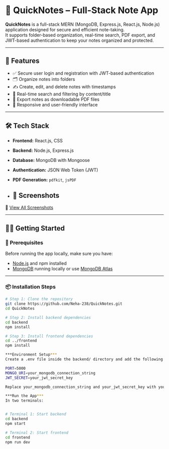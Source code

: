 # 📝 QuickNotes – Full-Stack Note App

**QuickNotes** is a full-stack MERN (MongoDB, Express.js, React.js, Node.js) application designed for secure and efficient note-taking.  
It supports folder-based organization, real-time search, PDF export, and JWT-based authentication to keep your notes organized and protected.

---

## 🚀 Features

- ✅ Secure user login and registration with JWT-based authentication
- 🗂️ Organize notes into folders
- ✍️ Create, edit, and delete notes with timestamps
- 🔎 Real-time search and filtering by content/title
- 📄 Export notes as downloadable PDF files
- 📱 Responsive and user-friendly interface

---

## 🛠️ Tech Stack

- **Frontend:** React.js, CSS
- **Backend:** Node.js, Express.js
- **Database:** MongoDB with Mongoose
- **Authentication:** JSON Web Token (JWT)
- **PDF Generation:** `pdfkit`, `jsPDF`

- ## 📸 Screenshots

📁 [View All Screenshots](https://github.com/Neha-238/QuickNotes/tree/main/screenshots)


---

## 🧑‍💻 Getting Started

### 🔧 Prerequisites

Before running the app locally, make sure you have:

- [Node.js](https://nodejs.org/) and npm installed
- [MongoDB](https://www.mongodb.com/) running locally or use [MongoDB Atlas](https://www.mongodb.com/cloud/atlas)

---

### 📦 Installation Steps

```bash
# Step 1: Clone the repository
git clone https://github.com/Neha-238/QuickNotes.git
cd QuickNotes

# Step 2: Install backend dependencies
cd backend
npm install

# Step 3: Install frontend dependencies
cd ../frontend
npm install

***Environment Setup***
Create a .env file inside the backend/ directory and add the following:

PORT=5000
MONGO_URI=your_mongodb_connection_string
JWT_SECRET=your_jwt_secret_key

Replace your_mongodb_connection_string and your_jwt_secret_key with your actual credentials.

***Run the App***
In two terminals:


# Terminal 1: Start backend
cd backend
npm start

# Terminal 2: Start frontend
cd frontend
npm run dev


